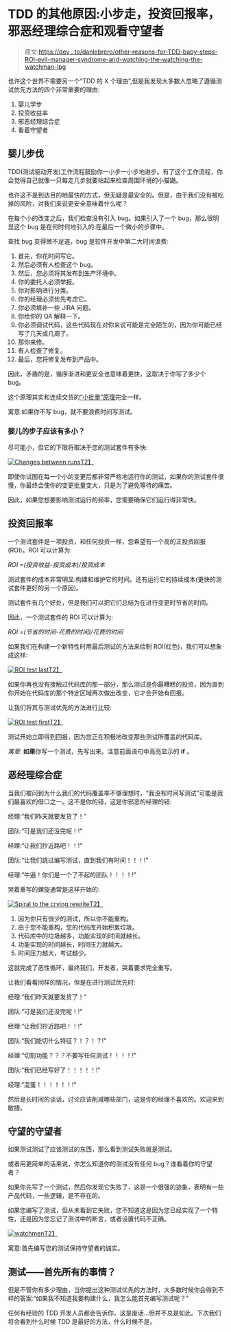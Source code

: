 # TDD 的其他原因:小步走，投资回报率，邪恶经理综合症和观看守望者

> 原文:[https://dev . to/danlebrero/other-reasons-for-TDD-baby-steps-ROI-evil-manager-syndrome-and-watching-the-watching-the-watchman-lpg](https://dev.to/danlebrero/other-reasons-for-tdd-baby-steps-roi-evil-manager-syndrome-and-watching-the-watchmen-lpg)

也许这个世界不需要另一个“TDD 的 X 个理由”,但是我发现大多数人忽略了遵循测试优先方法的四个非常重要的理由:

1.  婴儿学步
2.  投资收益率
3.  邪恶经理综合症
4.  看着守望者

## [](#baby-steps)婴儿步伐

TDD(测试驱动开发)工作流程鼓励你一小步一小步地进步。有了这个工作流程，你会觉得自己就像一只每走几步就要站起来检查周围环境的小猫鼬。

也许这不是到达目的地最快的方式，但无疑是最安全的。但是，由于我们没有被吃掉的风险，对我们来说更安全意味着什么呢？

在每个小的改变之后，我们检查没有引入 bug。如果引入了一个 bug，那么很明显这个 bug 是在何时何地引入的:在最后一个微小的步骤中。

查找 bug 变得微不足道。bug 是软件开发中第二大时间浪费:

1.  首先，你花时间写它。
2.  然后必须有人检查这个 bug。
3.  然后，您必须将其发布到生产环境中。
4.  你的委托人必须举报。
5.  你对影响进行分类。
6.  你的经理必须优先考虑它。
7.  你必须填补一些 JIRA 问题。
8.  你给你的 QA 解释一下。
9.  你必须调试代码，这些代码现在对你来说可能是完全陌生的，因为你可能已经写了几天或几周了。
10.  那你来修。
11.  有人检查了修复。
12.  最后，您将修复发布到产品中。

因此，矛盾的是，循序渐进和更安全也意味着更快，这取决于你写了多少个 bug。

这个原理其实和连续交货的[“小批量”原理](https://continuousdelivery.com/principles/#work-in-small-batches)完全一样。

寓意:如果你不写 bug，就不要浪费时间写测试。

### [](#how-small-should-the-baby-steps-be)婴儿的步子应该有多小？

尽可能小，但它的下限将取决于您的测试套件有多快:

[![Changes between runs](../Images/bbc6f9fb27deb4af465825344d2a3646.png "Changes between runs")T2】](https://res.cloudinary.com/practicaldev/image/fetch/s--TEym3CTo--/c_limit%2Cf_auto%2Cfl_progressive%2Cq_auto%2Cw_880/https://danlebrero.com/images/blog/why-tdd/changes-between-runs.jpg)

即使你试图在每一个小的变更后都非常严格地运行你的测试，如果你的测试套件很慢，你最终会使你的变更批量变大，只是为了避免等待的痛苦。

因此，如果您想要影响测试运行的频率，您需要确保它们运行得非常快。

## [](#return-on-investment-roi)投资回报率

一个测试套件是一项投资，和任何投资一样，您希望有一个高的正投资回报(ROI)。ROI 可以计算为:

*ROI =(投资收益-投资成本)/投资成本*

测试套件的成本非常明显:构建和维护它的时间。还有运行它的持续成本(更快的测试套件更好的另一个原因)。

测试套件有几个好处，但是我们可以把它们总结为在进行变更时节省的时间。

因此，一个测试套件的 ROI 可以计算为:

*ROI =(节省的时间-花费的时间)/花费的时间*

如果我们在构建一个新特性时用最后测试的方法来绘制 ROI(红色)，我们可以想象成这样:

[![ROI test last](../Images/d7042f04934058adab6432a55d9ea5ad.png "ROI test last")T2】](https://res.cloudinary.com/practicaldev/image/fetch/s--nwte1Vlb--/c_limit%2Cf_auto%2Cfl_progressive%2Cq_auto%2Cw_880/https://danlebrero.com/images/blog/why-tdd/roi-test-last.jpg)

如果你再也没有接触过代码库的那一部分，那么测试是你最糟糕的投资，因为直到你开始在代码库的那个特定区域再次做出改变，它才会开始有回报。

让我们将其与测试优先的方法进行比较:

[![ROI test first](../Images/cd92ace852a3c744e38f1322efbd1ef1.png "ROI test first")T2】](https://res.cloudinary.com/practicaldev/image/fetch/s--VXJFPdY5--/c_limit%2Cf_auto%2Cfl_progressive%2Cq_auto%2Cw_880/https://danlebrero.com/images/blog/why-tdd/roi-test-first.jpg)

测试开始立即得到回报，因为您正在积极地改变那些测试所覆盖的代码库。

*寓意:* **如果**你写一个测试，先写出来。注意前面语句中高亮显示的 **if** 。

## [](#evil-manager-syndrome)恶经理综合症

当我们被问到为什么我们的代码覆盖率不够理想时，“我没有时间写测试”可能是我们最喜欢的借口之一。这不是你的错，这是你邪恶的经理的错:

经理:“我们昨天就要发货了！”

团队:“可是我们还没完呢！!"

经理:“让我们抄近路吧！！!"

团队:“让我们跳过编写测试，直到我们有时间！！！!"

经理:“牛逼！你们是一个了不起的团队！！！！!"

哭着重写的螺旋通常是这样开始的:

[![Spiral to the crying rewrite](../Images/011867a612351541d6d56ed4828ccbb2.png "Spiral to the crying rewrite")T2】](https://res.cloudinary.com/practicaldev/image/fetch/s--dIEuJ_FH--/c_limit%2Cf_auto%2Cfl_progressive%2Cq_auto%2Cw_880/https://danlebrero.com/images/blog/why-tdd/spiral-to-crying-rewrite.jpg)

1.  因为你只有很少的测试，所以你不能重构。
2.  由于您不能重构，您的代码库开始积累垃圾。
3.  代码库中的垃圾越多，功能实现的时间就越长。
4.  功能实现的时间越长，时间压力就越大。
5.  时间压力越大，考试越少。

这就完成了恶性循环，最终我们，开发者，哭着要求完全重写。

让我们看看同样的情况，但是在进行测试优先时:

经理:“我们昨天就要发货了！”

团队:“可是我们还没完呢！!"

经理:“让我们抄近路吧！！!"

团队:“我们能切什么特征？！？！？!"

经理:“切割功能？？？不要写任何测试！！！！!"

团队:“我们已经写好了！！！！！!"

经理:“混蛋！！！！！！!"

然后是长时间的谈话，讨论应该削减哪些部门，这是你的经理不喜欢的。欢迎来到敏捷。

## [](#watching-the-watchman)守望的守望者

如果测试测试了应该测试的东西，那么看到测试失败就是测试。

或者用更简单的话来说，你怎么知道你的测试没有任何 bug？谁看着你的守望者？

如果你先写了一个测试，然后你发现它失败了，这是一个很强的迹象，表明有一些产品代码，一些逻辑，是不存在的。

如果您编写了测试，但从未看到它失败，您不知道这是因为您已经实现了一个特性，还是因为您忘记了测试中的断言，或者设置代码不正确。

[![watchmen](../Images/58f1c20cf546baec6c6fef74f83ddcbc.png "Watching your tests")T2】](https://res.cloudinary.com/practicaldev/image/fetch/s--n3ElUgky--/c_limit%2Cf_auto%2Cfl_progressive%2Cq_auto%2Cw_880/https://danlebrero.com/images/blog/why-tdd/watchmen.jpg)

寓意:首先编写您的测试保持守望者的诚实。

## [](#testfirst-all-the-things)测试——首先所有的事情？

但是不管你有多少理由，当你提出这种测试优先的方法时，大多数时候你会得到不祥的答案:“如果我不知道我要构建什么，我怎么能首先编写测试呢？”

任何有经验的 TDD 开发人员都会告诉你，这是废话...但并不总是如此。下次我们将会看到什么时候 TDD 是最好的方法，什么时候不是。